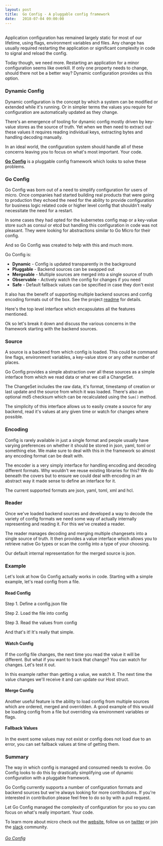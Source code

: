 ```yaml
---
layout:	post
title:	Go Config - A pluggable config framework
date:	2018-07-04 09:00:00
---
```

<br>
Application configuration has remained largely static for most of our lifetime, using flags, environment variables and files. 
Any change has usually required restarting the application or significant complexity in code to signal and reload the config. 

Today though, we need more. Restarting an application for a minor configuration seems like overkill. If only one property 
needs to change, should there not be a better way? Dynamic configuration provides us this option. 

### Dynamic Config

Dynamic configuration is the concept by which a system can be modified or extended while it's running. Or in simpler terms 
the values you require for configuration are automatically updated as they change.

There's an emergence of tooling for dynamic config mostly driven by key-value stores as the source of truth. Yet when we then 
need to extract out these values it requires reading individual keys, extracting bytes and handling decoding manually.

In an ideal world, the configuration system should handle all of these concerns leaving you to focus on what's most important. 
Your code.

[**Go Config**](https://github.com/micro/go-config) is a pluggable config framework which looks to solve these problems.

### Go Config

Go Config was born out of a need to simplify configuration for users of micro. Once companies had started building real 
products that were going to production they echoed the need for the ability to provide configuration for business logic 
related code or higher level config that shouldn't really necessitate the need for a restart.

In some cases they had opted for the kubernetes config map or a key-value store such as consul or etcd but handling 
this configuration in code was not pleasant. They were looking for abstractions similar to Go Micro for their config.

And so Go Config was created to help with this and much more.

Go Config is:

- **Dynamic** - Config is updated transparently in the background
- **Pluggable** - Backend sources can be swapped out
- **Mergeable** - Multiple sources are merged into a single source of truth
- **Observable** - Actively watch the config for changes if you need
- **Safe** - Default fallback values can be specified in case they don't exist


It also has the benefit of supporting multiple backend sources and config encoding formats out of the box. See the project 
[readme](https://github.com/micro/go-config) for details.

Here's the top level interface which encapsulates all the features mentioned.

<script src="https://gist.github.com/asim/9365ffa1115d2215a39d9073a2fa0ffc.js"></script>

Ok so let's break it down and discuss the various concerns in the framework starting with the backend sources.

### Source

A source is a backend from which config is loaded. This could be command line flags, environment variables, a key-value store 
or any other number of places.

Go Config provides a simple abstraction over all these sources as a simple interface from which we read data or what we call a ChangeSet.

<script src="https://gist.github.com/asim/45a0c1f0a40c29c034b1aea796a24c96.js"></script>

The ChangeSet includes the raw data, it's format, timestamp of creation or last update and the source from which it was loaded. 
There's also an optional md5 checksum which can be recalculated using the `Sum()` method.

The simplicity of this interface allows us to easily create a source for any backend, read it's values at any given time or 
watch for changes where possible.

### Encoding

Config is rarely available in just a single format and people usually have varying preferences on whether it should be stored 
in json, yaml, toml or something else. We make sure to deal with this in the framework so almost any encoding format can be 
dealt with.

The encoder is a very simply interface for handling encoding and decoding different formats. Why wouldn't we reuse existing libraries for 
this? We do beneath the covers but to ensure we could deal with encoding in an abstract way it made sense to define an interface for it.

<script src="https://gist.github.com/asim/131349521cbb974c680cd3a245bf13c7.js"></script>

The current supported formats are json, yaml, toml, xml and hcl.

### Reader

Once we've loaded backend sources and developed a way to decode the variety of config formats we need some way of actually internally 
representing and reading it. For this we've created a reader.

The reader manages decoding and merging multiple changesets into a single source of truth. It then provides a value interface which 
allows you to retrieve native Go types or scan the config into a type of your choosing.

<script src="https://gist.github.com/asim/e19799834382975b85e1c1813c4e2f89.js"></script>

Our default internal representation for the merged source is json.

### Example

Let's look at how Go Config actually works in code. Starting with a simple example, let's read config from a file. 

#### Read Config

Step 1. Define a config.json file

<script src="https://gist.github.com/asim/f6ddc55133f54f32fe0e9e6813e286dc.js"></script>

Step 2. Load the file into config

<script src="https://gist.github.com/asim/716a352d1f2d071fbf14a4fae39fc692.js"></script>


Step 3. Read the values from config

<script src="https://gist.github.com/asim/d97fe7bd2d16b125c721808e693ba88b.js"></script>

And that's it! It's really that simple.

#### Watch Config

If the config file changes, the next time you read the value it will be different. But what if you want to 
track that change? You can watch for changes. Let's test it out.

<script src="https://gist.github.com/asim/d7b98889aaf0342f99c0360641907bc0.js"></script>

In this example rather than getting a value, we watch it. The next time the value changes we'll receive it and 
can update our Host struct.

#### Merge Config

Another useful feature is the ability to load config from multiple sources which are ordered, merged and overridden.
A good example of this would be loading config from a file but overriding via environment variables or flags.

<script src="https://gist.github.com/asim/e91071c4eaff6e0a081ea43a9cdcf7da.js"></script>

#### Fallback Values

In the event some values may not exist or config does not load due to an error, you can set fallback values at 
time of getting them.

<script src="https://gist.github.com/asim/fbfef8fcfe16cb252377fae821c03a2e.js"></script>

### Summary 

The way in which config is managed and consumed needs to evolve. Go Config looks to do this by drastically simplifying 
use of dynamic configuration with a pluggable framework. 

Go Config currently supports a number of configuration formats and backend sources but we're always looking for 
more contributions. If you're interested in contribution please feel free to do so by with a pull request.

Let Go Config managed the complexity of configuration for you so you can focus on what's really important. Your code.

To learn more about micro check out the [website](https://micro-community.github.io/website), follow us on [twitter](https://twitter.com/microhq) or 
join the [slack](https://slack.micro.mu) community.

<h6><a href="https://github.com/micro/go-config"><i class="fab fa-github fa-2x"></i> Go Config</a></h6>

